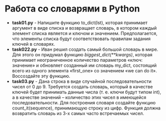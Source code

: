 # Работа со словарями в Python #

* **task01.py** - Напишите функцию to_dict(lst), которая принимает аргумент в виде списка и возвращает словарь, в 
  котором каждый элемент списка является и ключом и значением. Предполагается, что элементы списка будут 
  соответствовать правилам задания ключей в словарях. 
* **task022.py** - Иван решил создать самый большой словарь в мире. Для этого он придумал функцию 
  _biggest_dict(**kwargs)_, которая принимает неограниченное количество параметров «ключ: значение» и обновляет 
  созданный им словарь my_dict, состоящий всего из одного элемента «first_one» со значением «we can do it». 
  Воссоздайте эту функцию. 
* **task03.py** - Дана строка в виде случайной последовательности чисел от 0 до 9. Требуется создать словарь, который 
  в качестве ключей будет принимать данные числа (т. е. ключи будут типом int), а в качестве значений – количество 
  этих чисел в имеющейся последовательности. Для построения словаря создайте функцию count_it(sequence), 
  принимающую строку из цифр. Функция должна возвратить словарь из 3-х самых часто встречаемых чисел.